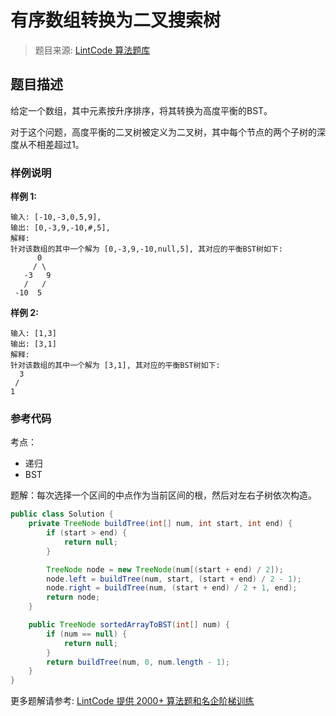 # 有序数组转换为二叉搜索树
 > 题目来源: [LintCode 算法题库](https://www.lintcode.com/problem/convert-sorted-array-to-binary-search-tree/?utm_source=sc-github-wzz)
 ## 题目描述
 给定一个数组，其中元素按升序排序，将其转换为高度平衡的BST。

对于这个问题，高度平衡的二叉树被定义为二叉树，其中每个节点的两个子树的深度从不相差超过1。
 ### 样例说明
 **样例 1:**
```
输入: [-10,-3,0,5,9],
输出: [0,-3,9,-10,#,5],
解释:
针对该数组的其中一个解为 [0,-3,9,-10,null,5], 其对应的平衡BST树如下:
      0
     / \
   -3   9
   /   /
 -10  5
```


**样例 2:**
```
输入: [1,3]
输出: [3,1]
解释:
针对该数组的其中一个解为 [3,1], 其对应的平衡BST树如下:
  3
 / 
1   
```



 ### 参考代码
 考点：
* 递归
* BST

题解：每次选择一个区间的中点作为当前区间的根，然后对左右子树依次构造。
```java
public class Solution {
    private TreeNode buildTree(int[] num, int start, int end) {
        if (start > end) {
            return null;
        }

        TreeNode node = new TreeNode(num[(start + end) / 2]);
        node.left = buildTree(num, start, (start + end) / 2 - 1);
        node.right = buildTree(num, (start + end) / 2 + 1, end);
        return node;
    }

    public TreeNode sortedArrayToBST(int[] num) {
        if (num == null) {
            return null;
        }
        return buildTree(num, 0, num.length - 1);
    }
}
```
 更多题解请参考: [LintCode 提供 2000+ 算法题和名企阶梯训练](https://www.lintcode.com/problem/?utm_source=sc-github-wzz)